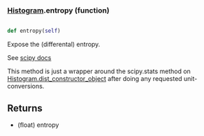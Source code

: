 ### [Histogram](Histogram.md).entropy (function)


```py

def entropy(self)

```



Expose the (differental) entropy.

See [scipy docs](https://docs.scipy.org/doc/scipy/reference/generated/scipy.stats.rv_continuous.entropy.html)

This method is just a wrapper around the scipy.stats method on
[Histogram.dist_constructor_object](Histogram.dist_constructor_object.md) after doing any requested unit-conversions.

Returns
---------
* (float) entropy

